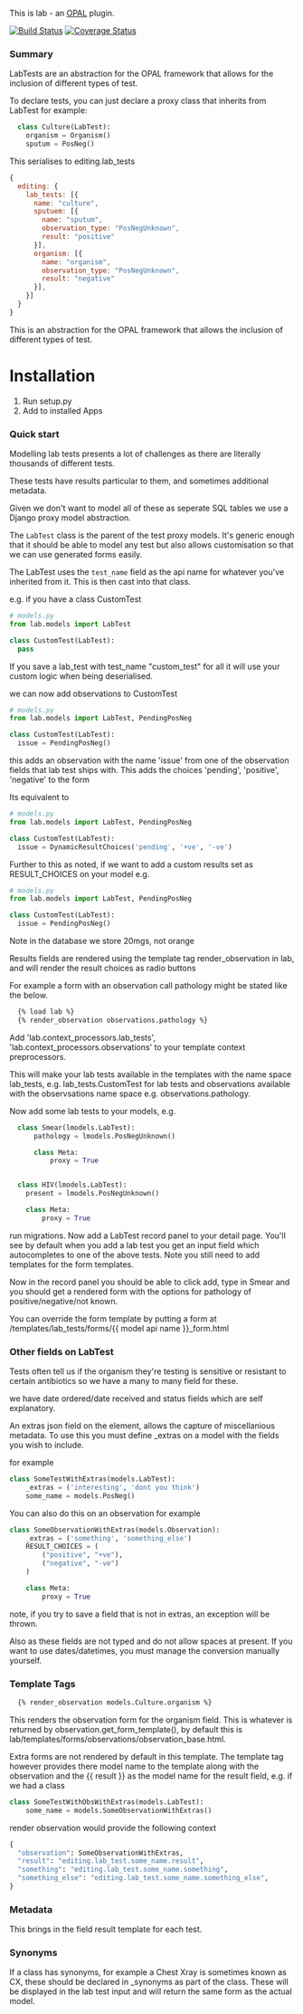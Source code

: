 This is lab - an [OPAL](https://github.com/openhealthcare/opal) plugin.


[![Build
Status](https://travis-ci.org/openhealthcare/opal-lab.png)](https://travis-ci.org/openhealthcare/opal-lab)
[![Coverage Status](https://coveralls.io/repos/github/openhealthcare/opal-lab/badge.svg?branch=master)](https://coveralls.io/github/openhealthcare/opal-lab?branch=master)


### Summary

LabTests are an abstraction for the OPAL framework that allows for the inclusion of different types of test.

To declare tests, you can just declare a proxy class that inherits from LabTest for example:

``` python
  class Culture(LabTest):
    organism = Organism()
    sputum = PosNeg()
```

This serialises to editing.lab_tests

``` javascript
{
  editing: {
    lab_tests: [{
      name: "culture",
      sputuem: [{
        name: "sputum",
        observation_type: "PosNegUnknown",
        result: "positive"
      }],
      organism: [{
        name: "organism",
        observation_type: "PosNegUnknown",
        result: "negative"
      }],
    }]
  }
}
```

This is an abstraction for the OPAL framework that allows the inclusion of different types of test.

# Installation

1. Run setup.py
2. Add to installed Apps

### Quick start

Modelling lab tests presents a lot of challenges as there are literally thousands
of different tests.

These tests have results particular to them, and sometimes additional metadata.

Given we don't want to model all of these as seperate SQL tables we use a Django
proxy model abstraction.

The `LabTest` class is the parent of the test proxy models. It's generic enough that
it should be able to model any test but also allows customisation so that we can
use generated forms easily.

The LabTest uses the `test_name` field as the api name for whatever you've inherited from
it. This is then cast into that class.

e.g. if you have a class CustomTest

```python
# models.py
from lab.models import LabTest

class CustomTest(LabTest):
  pass
```

If you save a lab_test with test_name "custom_test" for all it will use your custom
logic when being deserialised.

we can now add observations to CustomTest

```python
# models.py
from lab.models import LabTest, PendingPosNeg

class CustomTest(LabTest):
  issue = PendingPosNeg()
```

this adds an observation with the name 'issue' from one of the observation fields that lab
test ships with. This adds the choices 'pending', 'positive', 'negative' to the form

Its equivalent to

```python
# models.py
from lab.models import LabTest, PendingPosNeg

class CustomTest(LabTest):
  issue = DynamicResultChoices('pending', '+ve', '-ve')
```

Further to this as noted, if we want to add a custom results set as RESULT_CHOICES
on your model
e.g.


```python
# models.py
from lab.models import LabTest, PendingPosNeg

class CustomTest(LabTest):
  issue = PendingPosNeg()
```

Note in the database we store 20mgs, not orange

Results fields are rendered using the template tag render_observation in lab, and will render the result choices as radio buttons

For example a form with an observation call pathology might be stated like the below.

```html
  {% load lab %}
  {% render_observation observations.pathology %}
```

Add 'lab.context_processors.lab_tests', 'lab.context_processors.observations' to your template context preprocessors.

This will make your lab tests  available in the templates with the name space lab_tests, e.g. lab_tests.CustomTest for lab tests and observations available with the observsations name space e.g. observations.pathology.

Now add some lab tests to your models, e.g.

```python
  class Smear(lmodels.LabTest):
      pathology = lmodels.PosNegUnknown()

      class Meta:
          proxy = True


  class HIV(lmodels.LabTest):
    present = lmodels.PosNegUnknown()

    class Meta:
        proxy = True
```

run migrations. Now add a LabTest record panel to your detail page. You'll see by default when you add a lab test you get
an input field which autocompletes to one of the above tests. Note you still need to add templates for the form templates.

Now in the record panel you should be able to click add, type in Smear and you should get a rendered form with the options for
pathology of positive/negative/not known.

You can override the form template by putting a form at /templates/lab_tests/forms/{{ model api name }}_form.html

### Other fields on LabTest

Tests often tell us if the organism they're testing is sensitive or resistant to certain
antibiotics so we have a many to many field for these.

we have date ordered/date received and status fields which are self explanatory.

An extras json field on the element, allows the capture of miscellanious metadata. To use this you must define _extras on a model with the fields you wish to include.

for example

```python
class SomeTestWithExtras(models.LabTest):
    _extras = ('interesting', 'dont you think')
    some_name = models.PosNeg()
```

You can also do this on an observation for example

```python
class SomeObservationWithExtras(models.Observation):
    _extras = ('something', 'something_else')
    RESULT_CHOICES = (
        ("positive", "+ve"),
        ("negative", "-ve")
    )

    class Meta:
        proxy = True
```

note, if you try to save a field that is not in extras, an exception will be thrown.

Also as these fields are not typed and do not allow spaces at present. If you want to use dates/datetimes, you must manage the conversion manually yourself.


### Template Tags
```html
  {% render_observation models.Culture.organism %}
```
This renders the observation form for the organism field. This is whatever is returned by observation.get_form_template(), by default this is lab/templates/forms/observations/observation_base.html.

Extra forms are not rendered by default in this template. The template tag however provides there model name to the template along with the observation and the {{ result }} as the model name for the result field, e.g. if we had a class

```python
class SomeTestWithObsWithExtras(models.LabTest):
    some_name = models.SomeObservationWithExtras()
```

render observation would provide the following context

```python
{
  "observation": SomeObservationWithExtras,
  "result": "editing.lab_test.some_name.result",
  "something": "editing.lab_test.some_name.something",
  "something_else": "editing.lab_test.some_name.something_else",
}
```

### Metadata

This brings in the field result template for each test.

### Synonyms

If a class has synonyms, for example a Chest Xray is sometimes known as CX, these should be declared in _synonyms as part of the class. These will be displayed in the lab test input and will return the same form as the actual model.
